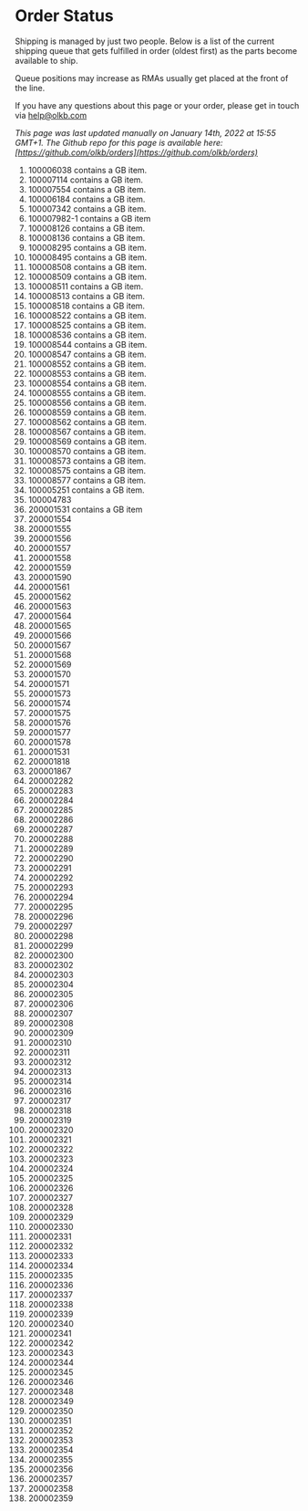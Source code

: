 # Order Status

Shipping is managed by just two people. Below is a list of the current shipping queue that gets fulfilled in order (oldest first) as the parts become available to ship.

Queue positions may increase as RMAs usually get placed at the front of the line.

If you have any questions about this page or your order, please get in touch via help@olkb.com

*This page was last updated manually on January 14th, 2022 at 15:55 GMT+1. The Github repo for this page is available here: [https://github.com/olkb/orders](https://github.com/olkb/orders)*

 1. 100006038 contains a GB item.
 2. 100007114 contains a GB item.
 3. 100007554 contains a GB item.
 4. 100006184 contains a GB item.
 5. 100007342 contains a GB item.
 6. 100007982-1 contains a GB item
 7. 100008126 contains a GB item.
 8. 100008136 contains a GB item.
 9. 100008295 contains a GB item.
 10. 100008495 contains a GB item.
 11. 100008508 contains a GB item.
 12. 100008509 contains a GB item.
 13. 100008511 contains a GB item.
 14. 100008513 contains a GB item.
 15. 100008518 contains a GB item.
 16. 100008522 contains a GB item.
 17. 100008525 contains a GB item.
 18. 100008536 contains a GB item.
 19. 100008544 contains a GB item.
 20. 100008547 contains a GB item.
 21. 100008552 contains a GB item.
 22. 100008553 contains a GB item.
 23. 100008554 contains a GB item.
 24. 100008555 contains a GB item.
 25. 100008556 contains a GB item.
 26. 100008559 contains a GB item.
 27. 100008562 contains a GB item.
 28. 100008567 contains a GB item.
 29. 100008569 contains a GB item.
 30. 100008570 contains a GB item.
 31. 100008573 contains a GB item.
 32. 100008575 contains a GB item.
 33. 100008577 contains a GB item.
 34. 100005251 contains a GB item.
 35. 100004783
 36. 200001531 contains a GB item
 37. 200001554
 38. 200001555
 39. 200001556
 40. 200001557
 41. 200001558
 42. 200001559
 43. 200001590
 44. 200001561
 45. 200001562
 46. 200001563
 47. 200001564
 48. 200001565
 49. 200001566
 50. 200001567
 51. 200001568
 52. 200001569
 53. 200001570
 54. 200001571
 55. 200001573
 56. 200001574
 57. 200001575
 58. 200001576
 59. 200001577
 60. 200001578
 61. 200001531
 62. 200001818
 63. 200001867
 64. 200002282
 65. 200002283
 66. 200002284
 67. 200002285
 68. 200002286
 69. 200002287
 70. 200002288
 71. 200002289
 72. 200002290
 73. 200002291
 74. 200002292
 75. 200002293
 76. 200002294
 77. 200002295
 78. 200002296
 79. 200002297
 80. 200002298
 81. 200002299
 82. 200002300
 83. 200002302
 84. 200002303
 85. 200002304
 86. 200002305
 87. 200002306
 88. 200002307
 89. 200002308
 90. 200002309
 91. 200002310
 92. 200002311
 93. 200002312
 94. 200002313
 95. 200002314
 96. 200002316
 97. 200002317
 98. 200002318
 99. 200002319
 100. 200002320
 101. 200002321
 102. 200002322
 103. 200002323
 104. 200002324
 105. 200002325
 106. 200002326
 107. 200002327
 108. 200002328
 109. 200002329
 110. 200002330
 111. 200002331
 112. 200002332
 113. 200002333
 114. 200002334
 115. 200002335
 116. 200002336
 117. 200002337
 118. 200002338
 119. 200002339
 120. 200002340
 121. 200002341
 122. 200002342
 123. 200002343
 124. 200002344
 125. 200002345
 126. 200002346
 127. 200002348
 128. 200002349
 129. 200002350
 130. 200002351
 131. 200002352
 132. 200002353
 133. 200002354
 134. 200002355
 135. 200002356
 136. 200002357
 137. 200002358
 138. 200002359
